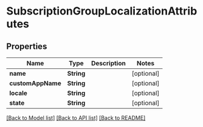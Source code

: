 # SubscriptionGroupLocalizationAttributes

## Properties
Name | Type | Description | Notes
------------ | ------------- | ------------- | -------------
**name** | **String** |  | [optional] 
**customAppName** | **String** |  | [optional] 
**locale** | **String** |  | [optional] 
**state** | **String** |  | [optional] 

[[Back to Model list]](../README.md#documentation-for-models) [[Back to API list]](../README.md#documentation-for-api-endpoints) [[Back to README]](../README.md)


